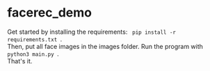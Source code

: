 # facerec_demo
Get started by installing the requirements: <code> pip install -r requirements.txt </code>.   
Then, put all face images in the images folder.
Run the program with <code> python3 main.py </code>.   
That's it.  

